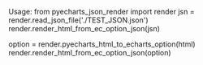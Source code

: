Usage:
from pyecharts_json_render import render
jsn = render.read_json_file('./TEST_JSON.json')
render.render_html_from_ec_option_json(jsn)

option = render.pyecharts_html_to_echarts_option(html)
render.render_html_from_ec_option_json(option)